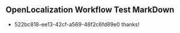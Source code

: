 ## OpenLocalization Workflow Test MarkDown
* 522bc818-ee13-42cf-a569-46f2c6fd89e0 thanks!

<!--HONumber=Aug16_HO4-->


